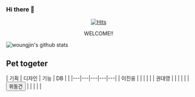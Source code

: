 ### Hi there 👋

<!--
**woungjin/woungjin** is a ✨ _special_ ✨ repository because its `README.md` (this file) appears on your GitHub profile.

Here are some ideas to get you started:

- 🔭 I’m currently working on ...
- 🌱 I’m currently learning ...
- 👯 I’m looking to collaborate on ...
- 🤔 I’m looking for help with ...
- 💬 Ask me about ...
- 📫 How to reach me: ...
- 😄 Pronouns: ...
- ⚡ Fun fact: ...
-->

<div align=center>
  
[![Hits](https://hits.seeyoufarm.com/api/count/incr/badge.svg?url=https%3A%2F%2Fgithub.com%2Fwoungjin&count_bg=%2379C83D&title_bg=%23555555&icon=&icon_color=%23E7E7E7&title=hits&edge_flat=false)](https://hits.seeyoufarm.com)
  
<p> WELCOME!! </p>

</div>

![woungjin's github stats](https://github-readme-stats.vercel.app/api?username=woungjin&show_icons=true
)
<h2> Pet togeter </h2>
|  기획 | 디자인 | 기능  | DB  |   |
|---|---|---|---|---|
| 이진웅 |   |   |   |   |
| 권대영 |   |   |   |   |
| <button type="button">위동건</button> |   |   |   |   |
